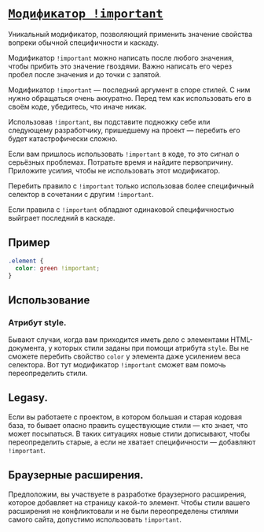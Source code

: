 # [`Модификатор !important`](../index.md)

Уникальный модификатор, позволяющий применить значение свойства вопреки обычной специфичности и каскаду.

Модификатор `!important` можно написать после любого значения, чтобы прибить это значение гвоздями. Важно написать его через пробел после значения и до точки с запятой.

Модификатор `!important` — последний аргумент в споре стилей. С ним нужно обращаться очень аккуратно. Перед тем как использовать его в своём коде, убедитесь, что иначе никак.

Использовав `!important`, вы подставите подножку себе или следующему разработчику, пришедшему на проект — перебить его будет катастрофически сложно.

Если вам пришлось использовать `!important` в коде, то это сигнал о серьёзных проблемах. Потратьте время и найдите первопричину. Приложите усилия, чтобы не использовать этот модификатор.

Перебить правило с `!important` только использовав более специфичный селектор в сочетании с другим `!important`.

Если правила с `!important` обладают одинаковой специфичностью выйграет последний в каскаде.

## Пример

```css
.element {
  color: green !important;
}
```

## Использование

### Атрибут style.

Бывают случаи, когда вам приходится иметь дело с элементами HTML-документа, у которых стили заданы при помощи атрибута `style`. Вы не сможете перебить свойство `color` у элемента даже усилением веса селектора. Вот тут модификатор `!important` сможет вам помочь переопределить стили.

## Legasy.

Если вы работаете с проектом, в котором большая и старая кодовая база, то бывает опасно править существующие стили — кто знает, что может посыпаться. В таких ситуациях новые стили дописывают, чтобы переопределить старые, а если не хватает специфичности — добавляют `!important`.

## Браузерные расширения.

Предположим, вы участвуете в разработке браузерного расширения, которое добавляет на страницу какой-то элемент. Чтобы стили вашего расширения не конфликтовали и не были переопределены стилями самого сайта, допустимо использовать `!important`.
